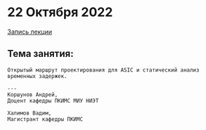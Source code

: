 # 22 Октября 2022
[Запись лекции](https://youtu.be/XGlOyX6hAmo)

## Тема занятия:
```
Открытый маршрут проектирования для ASIC и статический анализ временных задержек.

---
Коршунов Андрей,
Доцент кафедры ПКИМС МИУ НИЭТ

Халимов Вадим,
Магистрант кафедры ПКИМС
```
